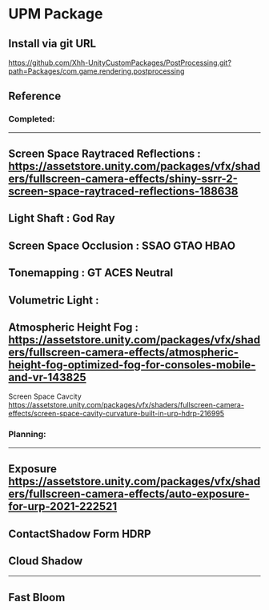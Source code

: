 # UPM Package

## Install via git URL
https://github.com/Xhh-UnityCustomPackages/PostProcessing.git?path=Packages/com.game.rendering.postprocessing



## Reference

### Completed:
------------
Screen Space Raytraced Reflections : 
	https://assetstore.unity.com/packages/vfx/shaders/fullscreen-camera-effects/shiny-ssrr-2-screen-space-raytraced-reflections-188638
------------
Light Shaft : God Ray
------------
Screen Space Occlusion : SSAO GTAO HBAO
------------
Tonemapping : GT ACES Neutral
------------
Volumetric Light :
------------
Atmospheric Height Fog :
	https://assetstore.unity.com/packages/vfx/shaders/fullscreen-camera-effects/atmospheric-height-fog-optimized-fog-for-consoles-mobile-and-vr-143825
------------
Screen Space Cavcity
	https://assetstore.unity.com/packages/vfx/shaders/fullscreen-camera-effects/screen-space-cavity-curvature-built-in-urp-hdrp-216995



### Planning:
------------
Exposure
	https://assetstore.unity.com/packages/vfx/shaders/fullscreen-camera-effects/auto-exposure-for-urp-2021-222521  
------------
ContactShadow
	Form HDRP
------------
Cloud Shadow
------------

------------
Fast Bloom
------------